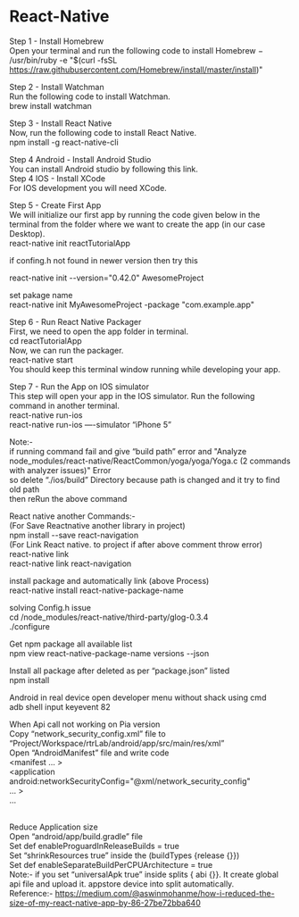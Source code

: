 # React-Native

Step 1 - Install Homebrew  
Open your terminal and run the following code to install Homebrew −  
/usr/bin/ruby -e "$(curl -fsSL https://raw.githubusercontent.com/Homebrew/install/master/install)"  

Step 2 - Install Watchman  
Run the following code to install Watchman.  
brew install watchman  

Step 3 - Install React Native  
Now, run the following code to install React Native.  
npm install -g react-native-cli  

Step 4 Android - Install Android Studio  
You can install Android studio by following this link.  
Step 4 IOS - Install XCode  
For IOS development you will need XCode.  

Step 5 - Create First App  
We will initialize our first app by running the code given below in the terminal from the folder where we want to create the app (in our case Desktop).  
react-native init reactTutorialApp  

if confing.h not found in newer version then try this  

react-native init --version="0.42.0" AwesomeProject  

set pakage name  
react-native init MyAwesomeProject -package "com.example.app"  


Step 6 - Run React Native Packager  
First, we need to open the app folder in terminal.  
cd reactTutorialApp  
Now, we can run the packager.  
react-native start  
You should keep this terminal window running while developing your app.  

Step 7 - Run the App on IOS simulator  
This step will open your app in the IOS simulator. Run the following command in another terminal.  
react-native run-ios  
react-native run-ios —-simulator “iPhone 5”  

Note:-  
if running command fail and give “build path” error and "Analyze node_modules/react-native/ReactCommon/yoga/yoga/Yoga.c (2 commands with analyzer issues)" Error  
so delete “./ios/build” Directory because path is changed and it try to find old path  
then reRun the above command  


React native another Commands:-  
(For Save Reactnative another library in project)  
npm install --save react-navigation  
(For Link React native. to project if after above comment throw error)  
react-native link  
react-native link react-navigation  
  
install package and automatically link (above Process)  
react-native install react-native-package-name  


solving Config.h issue  
cd /node_modules/react-native/third-party/glog-0.3.4  
./configure  



Get npm package all available list  
npm view react-native-package-name versions  --json  



Install all package after deleted as per “package.json” listed  
npm install  



Android in real device open developer menu without shack using cmd  
adb shell input keyevent 82  



When Api call not working on Pia version  
Copy “network_security_config.xml” file to “Project/Workspace/rtrLab/android/app/src/main/res/xml”  
Open “AndroidManifest” file and write code  
<manifest ... >  
    <application android:networkSecurityConfig="@xml/network_security_config"  
                    ... >  
        ...  
    </application>  
</manifest>  



Reduce Application size  
Open “android/app/build.gradle” file  
Set def enableProguardInReleaseBuilds = true  
Set “shrinkResources true” inside the (buildTypes {release {}})  
Set def enableSeparateBuildPerCPUArchitecture = true  
Note:- if you set “universalApk true” inside splits { abi {}}. It create global api file and upload it. appstore device into split automatically.  
Reference:- https://medium.com/@aswinmohanme/how-i-reduced-the-size-of-my-react-native-app-by-86-27be72bba640  
